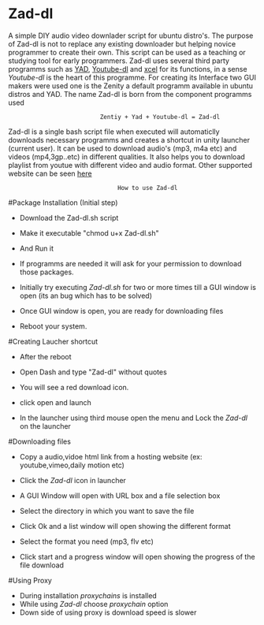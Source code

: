# Zad-dl
A simple DIY audio video downlader script for ubuntu distro's. The purpose of Zad-dl is not to replace any existing downloader but helping novice programmer to create their own. This script can be used as a teaching or studying tool for early programmers. Zad-dl uses several third party programms such as [YAD](http://sourceforge.net/projects/yad-dialog/), [Youtube-dl](https://rg3.github.io/youtube-dl/) and [xcel](https://github.com/kfish/xsel) for its functions, in a sense *Youtube-dl* is the heart of this programme. For creating its Interface two GUI makers were used one is the Zenity a default programm available in ubuntu distros and YAD. The name Zad-dl is born from the component programms used

                              Zentiy + Yad + Youtube-dl = Zad-dl
                        
Zad-dl is a single bash script file when executed will automaticlly downloads necessary programms and creates a shortcut in unity launcher (current user). It can be used to download audio's (mp3, m4a etc) and videos (mp4,3gp..etc) in different qualities. It also helps you to download playlist from youtue with different video and audio format.  Other supported website can be seen [here](https://rg3.github.io/youtube-dl/supportedsites.html)

                                   How to use Zad-dl

#Package Installation  (Initial step)

* Download the Zad-dl.sh script

* Make it executable "chmod u+x Zad-dl.sh"
* And Run it

* If programms are needed it will ask for your permission to download those packages.

* Initially try executing *Zad-dl.sh* for two or more times till a GUI window is open (its an bug which has to be solved)

* Once GUI window is open, you are ready for downloading files

* Reboot your system.

#Creating Laucher shortcut

* After the reboot

* Open Dash and type "Zad-dl" without quotes

* You will see a red download icon.

* click open and launch

* In the launcher using third mouse open the menu and Lock the *Zad-dl* on the launcher

#Downloading files

* Copy a audio,vidoe html link from a hosting website (ex: youtube,vimeo,daily motion etc)

* Click the *Zad-dl* icon in launcher

* A GUI Window will open with URL box and a file selection box

* Select the directory in which you want to save the file

* Click Ok and a list window will open showing the different format

* Select the format you need (mp3, flv etc)

* Click start and a progress window will open showing the progress of the file download


#Using Proxy
* During installation *proxychains* is installed
* While using *Zad-dl* choose *proxychain* option
* Down side of using proxy is download speed is slower
